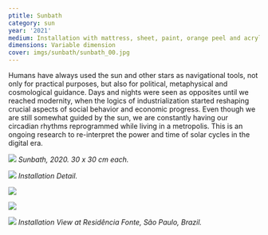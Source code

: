 ```yaml
---
ptitle: Sunbath
category: sun
year: '2021'
medium: Installation with mattress, sheet, paint, orange peel and acrylic on canvas
dimensions: Variable dimension
cover: imgs/sunbath/sunbath_00.jpg
---
```

Humans have always used the sun and other stars as navigational tools, not only for practical purposes, but also for political, metaphysical and cosmological guidance. Days and nights were seen as opposites until we reached modernity, when the logics of industrialization started reshaping crucial aspects of social behavior and economic progress. Even though we are still somewhat guided by the sun, we are constantly having our circadian rhythms reprogrammed while living in a metropolis. This is an ongoing research to re-interpret the power and time of solar cycles in the digital era.

![]({{site.baseurl}}/imgs/sunbath/sunbath_06_dipt_30x30.jpg)
_Sunbath, 2020. 30 x 30 cm each._

![]({{site.baseurl}}/imgs/sunbath/sunbath_05.jpg)
_Installation Detail._

![]({{site.baseurl}}/imgs/sunbath/sunbath_04.jpg)

![]({{site.baseurl}}/imgs/sunbath/sunbath_02.jpg)

![]({{site.baseurl}}/imgs/sunbath/sunbath_03.jpg)
_Installation View at Residência Fonte, São Paulo, Brazil._
